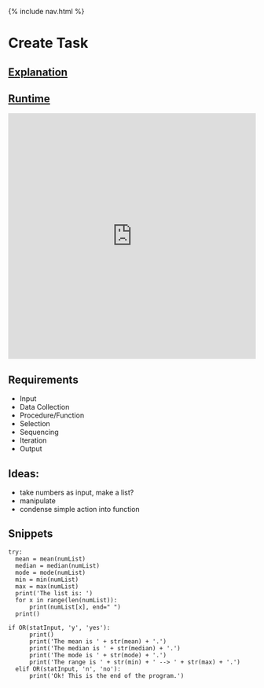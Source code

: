 {% include nav.html %}

# Create Task

## [Explanation](https://github.com/PunarvasuS/DataStructures/files/8248190/Y9X51UY1_WR.pdf)

## [Runtime](https://replit.com/@LordPotashmallo/CBCreateTask?v=1)
<iframe frameborder="0" width="100%" height="500px" src="https://replit.com/@LordPotashmallo/CBCreateTask?lite=true#src/main.py"></iframe>

## Requirements


- Input
- Data Collection
- Procedure/Function
- Selection
- Sequencing
- Iteration
- Output

## Ideas:

- take numbers as input, make a list?
- manipulate
- condense simple action into function

## Snippets

```
try:
  mean = mean(numList)
  median = median(numList)
  mode = mode(numList)
  min = min(numList)
  max = max(numList)
  print('The list is: ')
  for x in range(len(numList)):
      print(numList[x], end=" ")
  print()
```
```
if OR(statInput, 'y', 'yes'):
      print()
      print('The mean is ' + str(mean) + '.')
      print('The median is ' + str(median) + '.')
      print('The mode is ' + str(mode) + '.')
      print('The range is ' + str(min) + ' --> ' + str(max) + '.')
  elif OR(statInput, 'n', 'no'):
      print('Ok! This is the end of the program.')
```
